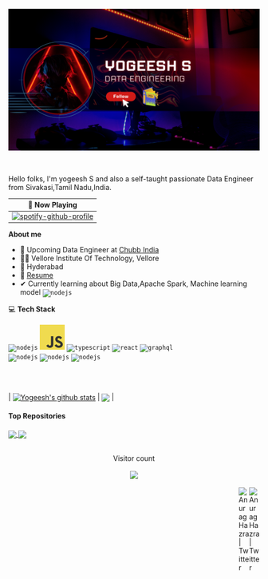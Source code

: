 <a href="https://yogeesh0004.github.io"><img width="100%" height="30%" alt="Hello, I'm YOGEESH !!!" src="Blue And Red Futuristic Game YouTube Channel Art.png" /></a>



<br />



Hello folks, I'm yogeesh S and also a self-taught passionate Data Engineer from Sivakasi,Tamil Nadu,India.


| 🎵 Now Playing                                                                                                                 |
| ------------------------------------------------------------------------------------------------------------------------------ |
| [![spotify-github-profile](https://spotify-github-profile.vercel.app/api/view?uid=mj8otrcvbw7pi6drwcfjvwh9c&cover_image=true&theme=novatorem&show_offline=false&background_color=d5c3c3&interchange=false&bar_color=80bff9&bar_color_cover=false)](https://github.com/kittinan/spotify-github-profile)|




**About me**

- 💼 Upcoming Data Engineer at [Chubb India](https://www.chubb.com/us-en/)
- 👨‍🎓 Vellore Institute Of Technology, Vellore
- 📍  Hyderabad
- 📄 <a href="https://drive.google.com/file/d/131xIPGGQSu5xit_ZeNAC2RyWgnRbQZPl/view?usp=drivesdk">Resume</a>
- ✔  Currently learning about Big Data,Apache Spark, Machine learning model <code><img height="50" alt="nodejs" src="https://skillicons.dev/icons?i=ai"></code>



💻 **Tech Stack**
<br>
<br>
<code><img height="50" alt="nodejs" src="https://skillicons.dev/icons?i=python"></code> 
<code><img height="50" alt="javascript" src="https://raw.githubusercontent.com/github/explore/80688e429a7d4ef2fca1e82350fe8e3517d3494d/topics/javascript/javascript.png"></code>
<code><img height="50" alt="typescript" src="https://skillicons.dev/icons?i=html,css"></code>
<code><img height="50" alt="react" src="https://skillicons.dev/icons?i=angular"></code>
<code><img height="50" alt="graphql" src="https://skillicons.dev/icons?i=aws"></code> 
<br>
<code><img height="50" alt="nodejs" src="https://skillicons.dev/icons?i=flask"></code> 
<code><img height="50" alt="nodejs" src="https://skillicons.dev/icons?i=plotly-dash"></code>
<code><img height="50" alt="nodejs" src="https://skillicons.dev/icons?i=fastapi"></code> 

<br>
<br>

| <a href="https://github.com/anuraghazra/github-readme-stats"><img align="center" src="https://github-readme-stats.vercel.app/api?username=yogeesh0004&show_icons=true&include_all_commits=true&theme=buefy&hide_border=true" alt="Yogeesh's github stats" /></a> | <a href="https://github.com/yogeesh0004/github-readme-stats"><img align="center" src="https://github-readme-stats.vercel.app/api/top-langs/?username=yogeesh0004&layout=compact&theme=buefy&hide_border=true" /></a> |


#### Top Repositories


<a href="https://github.com/yogeesh0004/github-readme-stats">
  <img align="center" src="https://github-readme-stats.vercel.app/api/pin/?username=yogeesh0004&repo=CycleReservationSystemWEBSITE&theme=buefy" />
</a>
<a href="https://github.com/yogeesh0004./yogeesh0004.github.io">
  <img align="center" src="https://github-readme-stats.vercel.app/api/pin/?username=yogeesh0004&repo=webBasedChatbot&theme=buefy" />
</a>

<br />
<br />

<p align="center"> 
  Visitor count<br>
  <br>
  <img src="https://profile-counter.glitch.me/yogeesh0004/count.svg" />
</p>

<a href="https://www.instagram.com/yogeeshyoyo_/?next=%2F">
  <img align="right" alt="Anurag Hazra | Twitter" width="21px" src="https://skillicons.dev/icons?i=instagram">
</a>
<a href="https://www.linkedin.com/in/yogeesh-s-412613260/">
  <img align="right" alt="Anurag Hazra | Twitter" width="21px" src="https://skillicons.dev/icons?i=linkedin">
</a>








